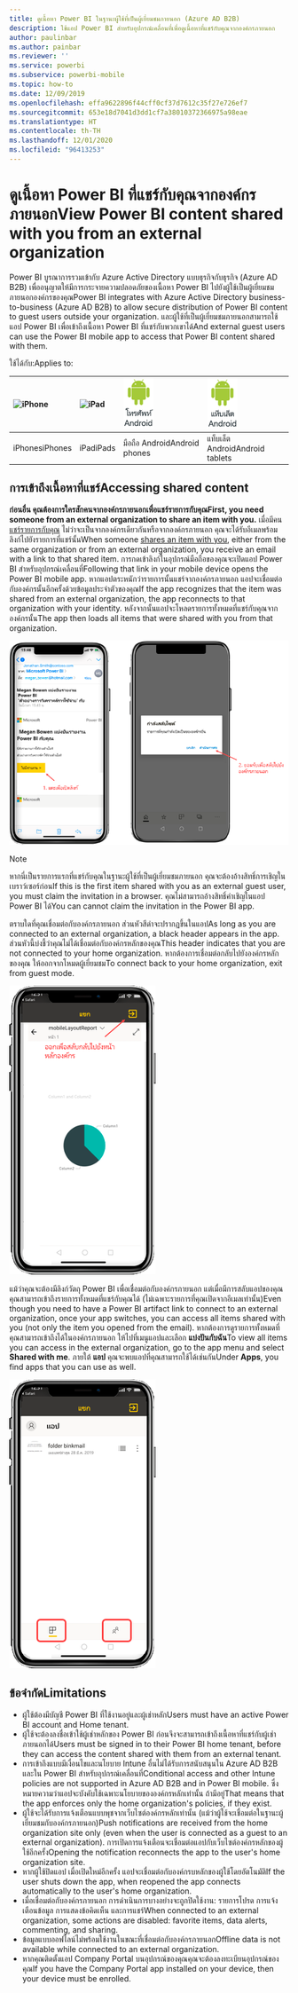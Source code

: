 ```yaml
---
title: ดูเนื้อหา Power BI ในฐานะผู้ใช้ที่เป็นผู้เยี่ยมชมภายนอก (Azure AD B2B)
description: ใช้แอป Power BI สำหรับอุปกรณ์เคลื่อนที่เพื่อดูเนื้อหาที่แชร์กับคุณจากองค์กรภายนอก
author: paulinbar
ms.author: painbar
ms.reviewer: ''
ms.service: powerbi
ms.subservice: powerbi-mobile
ms.topic: how-to
ms.date: 12/09/2019
ms.openlocfilehash: effa9622896f44cff0cf37d7612c35f27e726ef7
ms.sourcegitcommit: 653e18d7041d3dd1cf7a38010372366975a98eae
ms.translationtype: HT
ms.contentlocale: th-TH
ms.lasthandoff: 12/01/2020
ms.locfileid: "96413253"
---
```

# <a name="view-power-bi-content-shared-with-you-from-an-external-organization"></a><span data-ttu-id="a66f4-103">ดูเนื้อหา Power BI ที่แชร์กับคุณจากองค์กรภายนอก</span><span class="sxs-lookup"><span data-stu-id="a66f4-103">View Power BI content shared with you from an external organization</span></span>

<span data-ttu-id="a66f4-104">Power BI บูรณาการรวมเข้ากับ Azure Active Directory แบบธุรกิจกับธุรกิจ (Azure AD B2B) เพื่ออนุญาตให้มีการกระจายความปลอดภัยของเนื้อหา Power BI ไปยังผู้ใช้เป็นผู้เยี่ยมชมภายนอกองค์กรของคุณ</span><span class="sxs-lookup"><span data-stu-id="a66f4-104">Power BI integrates with Azure Active Directory business-to-business (Azure AD B2B) to allow secure distribution of Power BI content to guest users outside your organization.</span></span> <span data-ttu-id="a66f4-105">และผู้ใช้ที่เป็นผู้เยี่ยมชมภายนอกสามารถใช้แอป Power BI เพื่อเข้าถึงเนื้อหา Power BI ที่แชร์กับพวกเขาได้</span><span class="sxs-lookup"><span data-stu-id="a66f4-105">And external guest users can use the Power BI mobile app to access that Power BI content shared with them.</span></span> 


<span data-ttu-id="a66f4-106">ใช้ได้กับ:</span><span class="sxs-lookup"><span data-stu-id="a66f4-106">Applies to:</span></span>

| ![iPhone](./media/mobile-app-ssrs-kpis-mobile-on-premises-reports/iphone-logo-50-px.png) | ![iPad](./media/mobile-app-ssrs-kpis-mobile-on-premises-reports/ipad-logo-50-px.png) | ![มือถือ Android](./media/mobile-app-ssrs-kpis-mobile-on-premises-reports/android-phone-logo-50-px.png) | ![แท็บเล็ต Android](./media/mobile-app-ssrs-kpis-mobile-on-premises-reports/android-tablet-logo-50-px.png) |
|:--- |:--- |:--- |:--- |
| <span data-ttu-id="a66f4-111">iPhones</span><span class="sxs-lookup"><span data-stu-id="a66f4-111">iPhones</span></span> |<span data-ttu-id="a66f4-112">iPad</span><span class="sxs-lookup"><span data-stu-id="a66f4-112">iPads</span></span> |<span data-ttu-id="a66f4-113">มือถือ Android</span><span class="sxs-lookup"><span data-stu-id="a66f4-113">Android phones</span></span> |<span data-ttu-id="a66f4-114">แท็บเล็ต Android</span><span class="sxs-lookup"><span data-stu-id="a66f4-114">Android tablets</span></span> |

## <a name="accessing-shared-content"></a><span data-ttu-id="a66f4-115">การเข้าถึงเนื้อหาที่แชร์</span><span class="sxs-lookup"><span data-stu-id="a66f4-115">Accessing shared content</span></span>

<span data-ttu-id="a66f4-116">**ก่อนอื่น คุณต้องการใครสักคนจากองค์กรภายนอกเพื่อแชร์รายการกับคุณ**</span><span class="sxs-lookup"><span data-stu-id="a66f4-116">**First, you need someone from an external organization to share an item with you.**</span></span> <span data-ttu-id="a66f4-117">เมื่อมีคน [แชร์รายการกับคุณ](../../collaborate-share/service-share-dashboards.md) ไม่ว่าจะเป็นจากองค์กรเดียวกันหรือจากองค์กรภายนอก คุณจะได้รับอีเมลพร้อมลิงก์ไปยังรายการที่แชร์นั้น</span><span class="sxs-lookup"><span data-stu-id="a66f4-117">When someone [shares an item with you](../../collaborate-share/service-share-dashboards.md), either from the same organization or from an external organization, you receive an email with a link to that shared item.</span></span> <span data-ttu-id="a66f4-118">การกดเข้าลิงก์ในอุปกรณ์มือถือของคุณจะเปิดแอป Power BI สำหรับอุปกรณ์เคลื่อนที่</span><span class="sxs-lookup"><span data-stu-id="a66f4-118">Following that link in your mobile device opens the Power BI mobile app.</span></span> <span data-ttu-id="a66f4-119">หากแอปตระหนักว่ารายการนั้นแชร์จากองค์กรภายนอก แอปจะเชื่อมต่อกับองค์กรนั้นอีกครั้งด้วยข้อมูลประจำตัวของคุณ</span><span class="sxs-lookup"><span data-stu-id="a66f4-119">If the app recognizes that the item was shared from an external organization, the app reconnects to that organization with your identity.</span></span> <span data-ttu-id="a66f4-120">หลังจากนั้นแอปจะโหลดรายการทั้งหมดที่แชร์กับคุณจากองค์กรนั้น</span><span class="sxs-lookup"><span data-stu-id="a66f4-120">The app then loads all items that were shared with you from that organization.</span></span>

![<span data-ttu-id="a66f4-121">Power BI เปิดรายการที่แชร์จากอีเมล</span><span class="sxs-lookup"><span data-stu-id="a66f4-121">Power BI open shared item from email</span></span> ](./media/mobile-apps-b2b/mobile-b2b-open-item-email-new.png)

> [!NOTE]
> <span data-ttu-id="a66f4-122">หากนี่เป็นรายการแรกที่แชร์กับคุณในฐานะผู้ใช้ที่เป็นผู้เยี่ยมชมภายนอก คุณจะต้องอ้างสิทธิ์การเชิญในเบราว์เซอร์ก่อน</span><span class="sxs-lookup"><span data-stu-id="a66f4-122">If this is the first item shared with you as an external guest user, you must claim the invitation in a browser.</span></span> <span data-ttu-id="a66f4-123">คุณไม่สามารถอ้างสิทธิ์คำเชิญในแอป Power BI ได้</span><span class="sxs-lookup"><span data-stu-id="a66f4-123">You can cannot claim the invitation in the Power BI app.</span></span>

<span data-ttu-id="a66f4-124">ตราบใดที่คุณเชื่อมต่อกับองค์กรภายนอก ส่วนหัวสีดำจะปรากฏขึ้นในแอป</span><span class="sxs-lookup"><span data-stu-id="a66f4-124">As long as you are connected to an external organization, a black header appears in the app.</span></span> <span data-ttu-id="a66f4-125">ส่วนหัวนี้บ่งชี้ว่าคุณไม่ได้เชื่อมต่อกับองค์กรหลักของคุณ</span><span class="sxs-lookup"><span data-stu-id="a66f4-125">This header indicates that you are not connected to your home organization.</span></span> <span data-ttu-id="a66f4-126">หากต้องการเชื่อมต่อกลับไปยังองค์กรหลักของคุณ ให้ออกจากโหมดผู้เยี่ยมชม</span><span class="sxs-lookup"><span data-stu-id="a66f4-126">To connect back to your home organization, exit from guest mode.</span></span>

![ส่วนหัวของผู้ใช้ที่เป็นผู้เยี่ยมชม Power BI](./media/mobile-apps-b2b/mobile-b2b-exit-home-new.png)

<span data-ttu-id="a66f4-128">แม้ว่าคุณจะต้องมีลิงก์วัตถุ Power BI เพื่อเชื่อมต่อกับองค์กรภายนอก แต่เมื่อมีการสลับแอปของคุณ คุณสามารถเข้าถึงรายการทั้งหมดที่แชร์กับคุณได้ (ไม่เฉพาะรายการที่คุณเปิดจากอีเมลเท่านั้น)</span><span class="sxs-lookup"><span data-stu-id="a66f4-128">Even though you need to have a Power BI artifact link to connect to an external organization, once your app switches, you can access all items shared with you (not only the item you opened from the email).</span></span> <span data-ttu-id="a66f4-129">หากต้องการดูรายการทั้งหมดที่คุณสามารถเข้าถึงได้ในองค์กรภายนอก ให้ไปที่เมนูแอปและเลือก **แบ่งปันกับฉัน**</span><span class="sxs-lookup"><span data-stu-id="a66f4-129">To view all items you can access in the external organization, go to the app menu and select **Shared with me**.</span></span> <span data-ttu-id="a66f4-130">ภายใต้ **แอป** คุณจะพบแอปที่คุณสามารถใช้ได้เช่นกัน</span><span class="sxs-lookup"><span data-stu-id="a66f4-130">Under **Apps**, you find apps that you can use as well.</span></span>

![เมนูแอป Power BI ในฐานะผู้ใช้ที่เป็นผู้เยี่ยมชมภายนอก](./media/mobile-apps-b2b/mobile-b2b-menu-new.png)

## <a name="limitations"></a><span data-ttu-id="a66f4-132">ข้อจำกัด</span><span class="sxs-lookup"><span data-stu-id="a66f4-132">Limitations</span></span>

- <span data-ttu-id="a66f4-133">ผู้ใช้ต้องมีบัญชี Power BI ที่ใช้งานอยู่และผู้เช่าหลัก</span><span class="sxs-lookup"><span data-stu-id="a66f4-133">Users must have an active Power BI account and Home tenant.</span></span>
- <span data-ttu-id="a66f4-134">ผู้ใช้จะต้องลงชื่อเข้าใช้ผู้เช่าหลักของ Power BI ก่อนจึงจะสามารถเข้าถึงเนื้อหาที่แชร์กับผู้เช่าภายนอกได้</span><span class="sxs-lookup"><span data-stu-id="a66f4-134">Users must be signed in to their Power BI home tenant, before they can access the content shared with them from an external tenant.</span></span>
- <span data-ttu-id="a66f4-135">การเข้าถึงแบบมีเงื่อนไขและนโยบาย Intune อื่นไม่ได้รับการสนับสนุนใน Azure AD B2B และใน Power BI สำหรับอุปกรณ์เคลื่อนที่</span><span class="sxs-lookup"><span data-stu-id="a66f4-135">Conditional access and other Intune policies are not supported in Azure AD B2B and in Power BI mobile.</span></span> <span data-ttu-id="a66f4-136">ซึ่งหมายความว่าแอปจะบังคับใช้เฉพาะนโยบายขององค์กรหลักเท่านั้น ถ้ามีอยู่</span><span class="sxs-lookup"><span data-stu-id="a66f4-136">That means that the app enforces only the home organization's policies, if they exist.</span></span>
- <span data-ttu-id="a66f4-137">ผู้ใช้จะได้รับการแจ้งเตือนแบบพุชจากเว็บไซต์องค์กรหลักเท่านั้น (แม้ว่าผู้ใช้จะเชื่อมต่อในฐานะผู้เยี่ยมชมกับองค์กรภายนอก)</span><span class="sxs-lookup"><span data-stu-id="a66f4-137">Push notifications are received from the home organization site only (even when the user is connected as a guest to an external organization).</span></span> <span data-ttu-id="a66f4-138">การเปิดการแจ้งเตือนจะเชื่อมต่อแอปกับเว็บไซต์องค์กรหลักของผู้ใช้อีกครั้ง</span><span class="sxs-lookup"><span data-stu-id="a66f4-138">Opening the notification reconnects the app to the user's home organization site.</span></span>
- <span data-ttu-id="a66f4-139">หากผู้ใช้ปิดแอป เมื่อเปิดใหม่อีกครั้ง แอปจะเชื่อมต่อกับองค์กรบหลักของผู้ใช้โดยอัตโนมัติ</span><span class="sxs-lookup"><span data-stu-id="a66f4-139">If the user shuts down the app, when reopened the app connects automatically to the user's home organization.</span></span>
- <span data-ttu-id="a66f4-140">เมื่อเชื่อมต่อกับองค์กรภายนอก การดำเนินการบางอย่างจะถูกปิดใช้งาน: รายการโปรด การแจ้งเตือนข้อมูล การแสดงข้อคิดเห็น และการแชร์</span><span class="sxs-lookup"><span data-stu-id="a66f4-140">When connected to an external organization, some actions are disabled: favorite items, data alerts, commenting, and sharing.</span></span>
- <span data-ttu-id="a66f4-141">ข้อมูลแบบออฟไลน์ไม่พร้อมใช้งานในขณะที่เชื่อมต่อกับองค์กรภายนอก</span><span class="sxs-lookup"><span data-stu-id="a66f4-141">Offline data is not available while connected to an external organization.</span></span>
- <span data-ttu-id="a66f4-142">หากคุณติดตั้งแอป Company Portal บนอุปกรณ์ของคุณคุณจะต้องลงทะเบียนอุปกรณ์ของคุณ</span><span class="sxs-lookup"><span data-stu-id="a66f4-142">If you have the Company Portal app installed on your device, then your device must be enrolled.</span></span>
